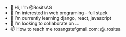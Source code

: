 - 👋 Hi, I’m @RositsAS
- 👀 I’m interested in web programing - full stack
- 🌱 I’m currently learning django, react, javascript
- 💞️ I’m looking to collaborate on ...
- 📫 How to reach me rosangstefgmail.com: @_rositsa

<!---
RositsAS/RositsAS is a ✨ special ✨ repository because its `README.md` (this file) appears on your GitHub profile.
You can click the Preview link to take a look at your changes.
--->
